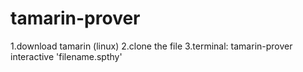 # tamarin-prover

1.download tamarin (linux)
2.clone the file
3.terminal: tamarin-prover interactive 'filename.spthy'
